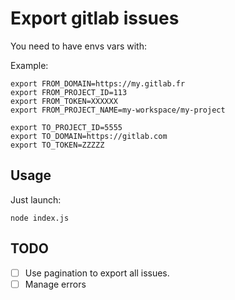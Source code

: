 # Export gitlab issues

You need to have envs vars with:

Example:
```
export FROM_DOMAIN=https://my.gitlab.fr
export FROM_PROJECT_ID=113
export FROM_TOKEN=XXXXXX
export FROM_PROJECT_NAME=my-workspace/my-project

export TO_PROJECT_ID=5555
export TO_DOMAIN=https://gitlab.com
export TO_TOKEN=ZZZZZ
```

## Usage

Just launch:

```
node index.js
```

## TODO
- [ ] Use pagination to export all issues.
- [ ] Manage errors
